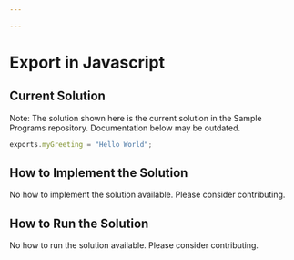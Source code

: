 ```yaml
---

---
```


# Export in Javascript

## Current Solution

Note: The solution shown here is the current solution in the Sample Programs repository. Documentation below may be outdated.

```Javascript
exports.myGreeting = "Hello World";

```

## How to Implement the Solution

No how to implement the solution available. Please consider contributing.

## How to Run the Solution

No how to run the solution available. Please consider contributing.